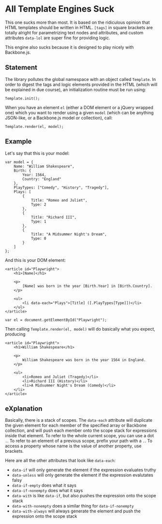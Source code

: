 # All Template Engines Suck

This one sucks more than most. It is based on the ridiculous opinion that HTML templates should be written in HTML. `[tags]` in square brackets are totally alright for parametrizing text nodes and attributes, and custom attributes `data-lol` are super fine for providing logic.

This engine also sucks because it is designed to play nicely with Backbone.js.

## Statement

The library pollutes the global namespace with an object called `Template`. In order to digest the tags and logic elements provided in the HTML (which will be explained in due course), an initialization routine must be run using:

	Template.init();

When you have an element `el` (either a DOM element or a jQuery wrapped one) which you want to render using a given `model` (which can be anything JSON-like, or a Backbone.js model or collection), call:

	Template.render(el, model);
	
## Example

Let's say that this is your model:

	var model = {
		Name: "William Shakespeare",
		Birth: {
			Year: 1564,
			Country: "England"
		},
		PlayTypes: ["Comedy", "History", "Tragedy"],
		Plays: [
			{
				Title: "Romeo and Juliet",
				Type: 2
			},
			{
				Title: "Richard III",
				Type: 1
			},
			{
				Title: "A Midsummer Night's Dream",
				Type: 0
			}
		]
	};
	
And this is your DOM element:

	<article id="Playwright">
		<h1>[Name]</h1>
		
		<p>
			[Name] was born in the year [Birth.Year] in [Birth.Country].
		</p>
		
		<ul>
			<li data-each="Plays">[Title] ([.PlayTypes[Type]])</li>
		</ul>
	</article>
	
	var el = document.getElementById("Playwright");
	
Then calling `Template.render(el, model)` will do basically what you expect, producing

	<article id="Playwright">
		<h1>William Shakespeare</h1>
		
		<p>
			William Shakespeare was born in the year 1564 in England.
		</p>
		
		<ul>
			<li>Romeo and Juliet (Tragedy)</li>
			<li>Richard III (History)</li>
			<li>A Midsummer Night's Dream (Comedy)</li>
		</li>
	</article>
	
## eXplanation
	
Basically, there is a stack of scopes. The `data-each` attribute will duplicate the given element
for each member of the specified array or Backbone collection, and will push each member onto
the scope stack for expressions inside that element. To refer to the whole current scope, you can
use a dot `.`. To refer to an element of a previous scope, prefix your path with a `.`. To
access a property whose name is the value of another property, use brackets.

Here are all the other attributes that look like `data-each`:

- `data-if` will only generate the element if the expression evaluates truthy
- `data-unless` will only generate the element if the expression evalutates falsy
- `data-if-empty` does what it says
- `data-if-nonempty` does what it says
- `data-with` is like `data-if`, but also pushes the expression onto the scope stack
- `data-with-nonempty` does a similar thing for `data-if-nonempty`
- `data-with-always` will always generate the element and push the expression onto the scope stack
